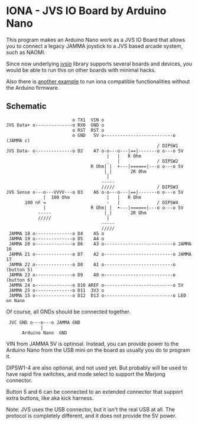 # IONA - JVS IO Board by Arduino Nano

This program makes an Arduino Nano work as a JVS IO Board that allows you
to connect a legacy JAMMA joystick to a JVS based arcade system, such as NAOMI.

Since now underlying [jvsio](https://github.com/toyoshim/jvsio) library
supports several boards and devices, you would be able to run this on
other boards with minimal hacks.

Also there is [another example](https://github.com/toyoshim/iona-js)
to run iona compatible functionalities without the Arduino firmware.

## Schematic
```
                         o TX1  VIN o
JVS Data+ o--------------o RX0  GND o
                         o RST  RST o
                         o GND   5V o--------------------------o (JAMMA c)
                                                         / DIPSW1
JVS Data- o--------------o D2    A7 o-o---o---|==|-------o o---o 5V
                                      |   |   R Ohm
                                      _   |              / DIPSW2
                                R Ohm| |  +---|======|---o o---o 5V
                                     |_|       2R Ohm
                                      |
                                    -----
                                    /////                / DIPSW3
JVS Sense o---o---VVVV---o D3    A6 o-o---o---|==|-------o o---o 5V
              |  100 Ohm              |   |   R Ohm
       100 nF =                       -   |              / DIPSW4
              |                 R Ohm| |  +---|======|---o o---o 5V
            -----                    |_|       2R Ohm
            /////                     |
                                    -----
                                    /////
 JAMMA 18 o--------------o D4    A5 o
 JAMMA 19 o--------------o D5    A4 o
 JAMMA 20 o--------------o D6    A3 o--------------------------o JAMMA 16
 JAMMA 21 o--------------o D7    A2 o--------------------------o JAMMA 17
 JAMMA 22 o--------------o D8    A1 o--------------------------o (button 5)
 JAMMA 23 o--------------o D9    A0 o--------------------------o (button 6)
 JAMMA 24 o--------------o D10 AREF o--------------------------o 5V
 JAMMA 25 o--------------o D11  3V3 o
 JAMMA 15 o--------------o D12  D13 o--------------------------o LED on Nano
```
Of course, all GNDs should be connected together.
```
 JVC GND o---o---o JAMMA GND
             |
      Arduino Nano  GND
```
VIN from JAMMA 5V is optinoal. Instead, you can provide power to the Arduino
Nano from the USB mini on the board as usually you do to program it.

DIPSW1-4 are also optional, and not used yet. But probably will be used to have
rapid fire switches, and mode select to support the Marjong connector.

Button 5 and 6 can be connected to an extended connector that support extra
buttons, like aka kick harness.

Note: JVS uses the USB connector, but it isn't the real USB at all.
The protocol is completely different, and it does not provide the 5V power.
